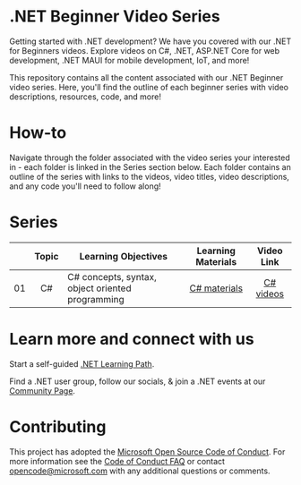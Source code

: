 # .NET Beginner Video Series

Getting started with .NET development? We have you covered with our .NET for Beginners videos. Explore videos on C#, .NET, ASP.NET Core for web development, .NET MAUI for mobile development, IoT, and more!

This repository contains all the content associated with our .NET Beginner video series. Here, you'll find the outline of each beginner series with video descriptions, resources, code, and more!

# How-to

Navigate through the folder associated with the video series your interested in - each folder is linked in the Series section below. Each folder contains an outline of the series with links to the videos, video titles, video descriptions, and any code you'll need to follow along!

# Series

|     |                       Topic                       | Learning Objectives                                                                                                                 |                                                         Learning Materials                                                          |                                                         Video Link                                                          |
| :-: | :------------------------------------------------------: | ----------------------------------------------------------------------------------------------------------------------------------- | :----------------------------------------------------------------------------------------------------------------------------: | :----------------------------------------------------------------------------------------------------------------------------: |
| 01  |                     C#                      |           C# concepts, syntax, object oriented programming           | [C# materials](/csharp) | [C# videos](https://learn.microsoft.com/shows/CSharp-101/)

# Learn more and connect with us

Start a self-guided [.NET Learning Path](https://learn.microsoft.com/en-us/training/dotnet).

Find a .NET user group, follow our socials, & join a .NET events at our [Community Page](https://aka.ms/WebLearningSeries-git-community).

# Contributing

This project has adopted the [Microsoft Open Source Code of Conduct](https://opensource.microsoft.com/codeofconduct/). For more information see the [Code of Conduct FAQ](https://opensource.microsoft.com/codeofconduct/faq/) or contact [opencode@microsoft.com](mailto:opencode@microsoft.com) with any additional questions or comments.

